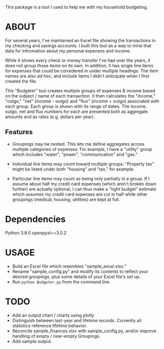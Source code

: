 This package is a tool I used to help me with my household budgeting.

# ABOUT

For several years, I've maintained an Excel file showing the transactions in my checking and savings accounts. I built this tool as a way to mine that data for information about my personal expenses and income.

While it shows every check or money transfer I've had over the years, it does not group those items on its own. In addition, it has single line items for expenses that could be considered in under multiple headings. The item names are also _ad_ _hoc_, and include items I didn't anticipate when I first created the file.

This "Budgeter" tool creates multiple groups of expenses & income based on the subject / name of each transaction. It then calculates the "income," "outgo," "net" (income - outgo) and "flux" (income + outgo) associated with each group. Each group is shown with its range of dates. The income, outgo, net and flux numbers for each are presented both as aggregate amounts and as rates (e.g. dollars per year).

## Features

* Groupings may be nested. This lets me define aggregates across multiple categories of expenses: For example, I have a "utility" group which includes "water", "power", "communication" and "gas."

* Individual line items may count toward multiple groups: "Property tax" might be listed under both "housing" and "tax," for example.

* Particular line items may count as being only partially in a group. If I assume about half my credit card expenses (which aren't broken down further) are actually optional, I can thus make a "tight budget" estimate which assumes my credit card expenses are cut in half while other groupings (medical, housing, utilities) are kept at full.

# Dependencies

Python 3.8.0
openpyxl==3.0.2

# USAGE

* Build an Excel file which resembles "sample_excel.xlsx."
* Rename "sample_config.py" and modify its contents to reflect your desired groupings, plus some details of your Excel file's set up.
* Run `python Budgeter.py` from the command line.

# TODO

* Add an output chart / charts using plotly
* Distinguish between last-year and lifetime records. Currently all statistics reference lifetime behavior.
* Reconcile sample_finances.xlsx with sample_config.py, and/or improve handling of empty / near-empty Groupings.
* Add sample output.